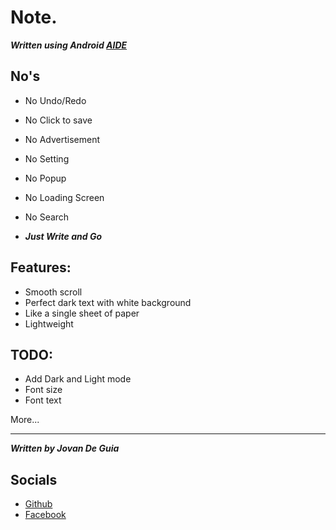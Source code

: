 # Note.

***Written using Android [AIDE](https://play.google.com/store/apps/details?id=com.aide.ui&hl=en&gl=US&referrer=utm_source%3Dgoogle%26utm_medium%3Dorganic%26utm_term%3Daide+apk&pcampaignid=APPU_1_FzQxY5DqIciK2roP3rSfwAw)***

## No's
- No Undo/Redo
- No Click to save
- No Advertisement
- No Setting
- No Popup
- No Loading Screen
- No Search

- ***Just Write and Go***

## Features:
- Smooth scroll
- Perfect dark text with white background
- Like a single sheet of paper
- Lightweight


## TODO:
- Add Dark and Light mode
- Font size
- Font text

More...

----

***Written by Jovan De Guia***


## Socials

- [Github](https://github.com/jxmked)
- [Facebook](https://www.facebook.com/deguia25)
